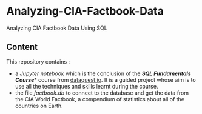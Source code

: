 # Analyzing-CIA-Factbook-Data
Analyzing CIA Factbook Data Using SQL

## Content

This repository contains :
- a *Jupyter notebook* which is the conclusion of the ***SQL Fundamentals Course**** course from [dataquest.io](dataquest.io). It is a guided project whose aim is to use all the techniques and skills learnt during the course.
- the file *factbook.db* to connect to the database and get the data from the CIA World Factbook, a compendium of statistics about all of the countries on Earth. 
